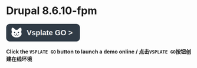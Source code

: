 # Drupal 8.6.10-fpm

<a href="https://www.vsplate.com/?docker-compose=https://github.com/vsplate/dcenvs/drupal/8.6.10-fpm"><img alt="VSPLATE GO" src="https://raw.githubusercontent.com/vsplate/images/master/vsgo_btn.png" width="200px"></a>

**Click the `VSPLATE GO` button to launch a demo online / 点击`VSPLATE GO`按钮创建在线环境**